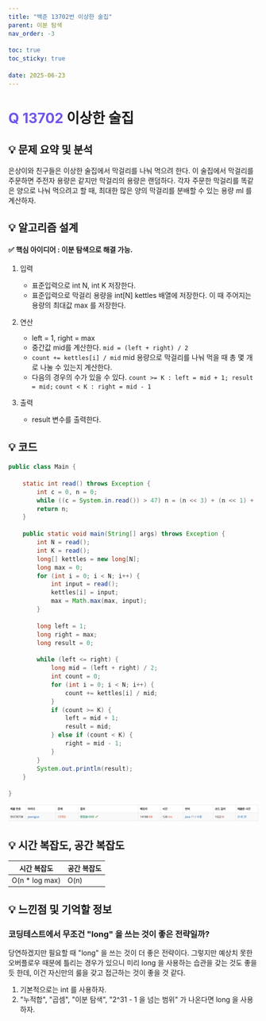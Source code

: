 ```yaml
---
title: "백준 13702번 이상한 술집"
parent: 이분 탐색
nav_order: -3

toc: true
toc_sticky: true

date: 2025-06-23
---
```


# <span style="color: #7153ED; font-weight: bold;">Q 13702 </span> 이상한 술집

## 💡 문제 요약 및 분석

은상이와 친구들은 이상한 술집에서 막걸리를 나눠 먹으려 한다. 이 술집에서 막걸리를 주문하면 주전자 용량은 같지만 막걸리의 용량은 랜덤하다. 각자 주문한 막걸리를 똑같은 양으로 나눠 먹으려고 할 때, 최대한 많은 양의 막걸리를 분배할 수 있는 용량 ml 를 계산하자.

## 💡 알고리즘 설계

#### ✅ 핵심 아이디어 : 이분 탐색으로 해결 가능.

1. 입력

    - 표준입력으로 int N, int K 저장한다.
    - 표준입력으로 막걸리 용량을 int[N] kettles 배열에 저장한다. 이 때 주어지는 용량의 최대값 max 를 저장한다.

2. 연산

    - left = 1, right = max
    - 중간값 mid를 계산한다. ```mid = (left + right) / 2```
    - ```count += kettles[i] / mid``` mid 용량으로 막걸리를 나눠 먹을 때 총 몇 개로 나눌 수 있는지 계산한다.
    - 다음의 경우의 수가 있을 수 있다. ```count >= K : left = mid + 1; result = mid;``` ```count < K : right = mid - 1```

3. 출력

    - result 변수를 출력한다.

## 💡 코드

``` java
public class Main {

    static int read() throws Exception {
        int c = 0, n = 0;
        while ((c = System.in.read()) > 47) n = (n << 3) + (n << 1) + (c & 15);
        return n;
    }

    public static void main(String[] args) throws Exception {
        int N = read();
        int K = read();
        long[] kettles = new long[N];
        long max = 0;
        for (int i = 0; i < N; i++) {
            int input = read();
            kettles[i] = input;
            max = Math.max(max, input);
        }

        long left = 1;
        long right = max;
        long result = 0;

        while (left <= right) {
            long mid = (left + right) / 2;
            int count = 0;
            for (int i = 0; i < N; i++) {
                count += kettles[i] / mid;
            }
            if (count >= K) {
                left = mid + 1;
                result = mid;
            } else if (count < K) {
                right = mid - 1;
            }
        }
        System.out.println(result);
    }

}
```

<img src="/assets/images/pages/algorithms/binary search/스크린샷 2025-06-23 오후 12.19.01.png">

<!-- ## 💡 틀린 부분 분석 -->

<!-- ## 💡 알고리즘 재설계 및 정답 코드 -->

## 💡 시간 복잡도, 공간 복잡도

| 시간 복잡도 | 공간 복잡도 |
|---|---|
| O(n * log max) | O(n) |

<!-- ## 💡 다른 풀이 -->

## 💡 느낀점 및 기억할 정보

### 코딩테스트에서 무조건 "long" 을 쓰는 것이 좋은 전략일까?

당연하겠지만 필요할 때 "long" 을 쓰는 것이 더 좋은 전략이다. 그렇지만 예상치 못한 오버플로우 때문에 틀리는 경우가 있으니 미리 long 을 사용하는 습관을 갖는 것도 좋을 듯 한데, 이건 자신만의 룰을 갖고 접근하는 것이 좋을 것 같다.

1. 기본적으로는 int 를 사용하자.
2. "누적합", "곱셈", "이분 탐색", "2^31 - 1 을 넘는 범위" 가 나온다면 long 을 사용하자.